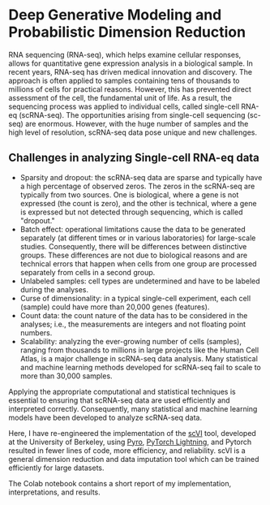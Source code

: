# Deep Generative Modeling and Probabilistic Dimension Reduction

RNA sequencing (RNA-seq), which helps examine cellular responses, allows for quantitative gene expression analysis in a biological sample. In recent years, RNA-seq has driven medical innovation and discovery. The approach is often applied to samples containing tens of thousands to millions of cells for practical reasons. However, this has prevented direct assessment of the cell, the fundamental unit of life. As a result, the sequencing process was applied to individual cells, called single-cell RNA-eq (scRNA-seq). The opportunities arising from single-cell sequencing (sc-seq) are enormous. However, with the huge number of samples and the high level of resolution, scRNA-seq data pose unique and new challenges. 

## Challenges in analyzing Single-cell RNA-eq data 

- Sparsity and dropout: the scRNA-seq data are sparse and typically have a high percentage of observed zeros. The zeros in the scRNA-seq are typically from two sources. One is biological, where a gene is not expressed (the count is zero), and the other is technical, where a gene is expressed but not detected through sequencing, which is called "dropout."
- Batch effect: operational limitations cause the data to be generated separately (at different times or in various laboratories) for large-scale studies. Consequently, there will be differences between distinctive groups. These differences are not due to biological reasons and are technical errors that happen when cells from one group are processed separately from cells in a second group.
- Unlabeled samples: cell types are undetermined and have to be labeled during the analyses.
- Curse of dimensionality: in a typical single-cell experiment, each cell (sample) could have more than 20,000 genes (features).
- Count data: the count nature of the data has to be considered in the analyses; i.e., the measurements are integers and not floating point numbers.
- Scalability: analyzing the ever-growing number of cells (samples), ranging from thousands to millions in large projects like the Human Cell Atlas, is a major challenge in scRNA-seq data analysis. Many statistical and machine learning methods developed for scRNA-seq fail to scale to more than 30,000 samples.

Applying the appropriate computational and statistical techniques is essential to ensuring that scRNA-seq data are used efficiently and interpreted correctly. Consequently, many statistical and machine learning models have been developed to analyze scRNA-seq data. 

Here, I have re-engineered the implementation of the [scVI](https://www.nature.com/articles/s41592-018-0229-2) tool, developed at the University of Berkeley, using [Pyro](https://pyro.ai/), [PyTorch Lightning](https://www.pytorchlightning.ai/), and Pytorch resulted in fewer lines of code, more efficiency, and reliability. scVI is a general dimension reduction and data imputation tool which can be trained efficiently for large datasets.

The Colab notebook contains a short report of my implementation, interpretations, and results.
